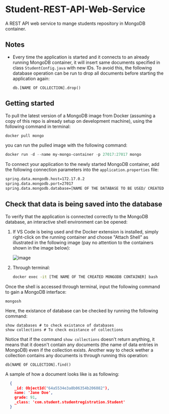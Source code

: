 # Student-REST-API-Web-Service
A REST API web service to mange students repository in MongoDB container.

## Notes
* Every time the application is started and it connects to an already running MongoDB container, it will insert same documents specified in class `StudentConfig.java` with new IDs. To avoid this, the following database operation can be run to drop all documents before starting the application again:
  
  ``` NoSQL
  db.[NAME OF COLLECTION].drop()
  ```

## Getting started
To pull the latest version of a MongoDB image from Docker (assuming a copy of this repo is already setup on development machine), using the following command in terminal:
``` powershell
docker pull mongo
```

you can run the pulled image with the following command:
``` powershell
docker run -d --name my-mongo-container -p 27017:27017 mongo
```

To connect your application to the newly started MongoDB container, add the following connection parameters into the `application.properties` file:
``` bash
spring.data.mongodb.host=172.17.0.2
spring.data.mongodb.port=27017
spring.data.mongodb.database=[NAME OF THE DATABASE TO BE USED/ CREATED IN THE MONGODB CONTAINER]
```
## Check that data is being saved into the database
To verify that the application is connected correctly to the MongoDB database, an interactive shell environment can be opened:
1. If VS Code is being used and the Docker extension is installed, simply right-click on the running container and choose "Attach Shell" as illustrated in the following image (pay no attention to the containers shown in the image below):

   ![image](https://github.com/aminsys/Student-REST-API-Web-Service/assets/18234996/efae628c-d836-4992-aa46-a6278ef95a21)

2. Through terminal:
   ``` bash
   docker exec -it [THE NAME OF THE CREATED MONGODB CONTAINER] bash
   ```


Once the shell is accessed through terminal, input the following command to gain a MongoDB interface:
``` shell
mongosh
```
Here, the existance of database can be checked by running the following command:
``` shell
show databases # to check existance of databases
show collections # To check existance of collections
```

Notice that if the command `show collections` doesn't return anything, it means that it doesn't contain any documents (the name of data entries in MongoDB) even if the collection exists. Another way to check wether a collection contains any documents is through running this operation:
``` NoSQL
db[NAME OF COLLECTION].find()
```

A sample of how a document looks like is as following:
``` JSON
  {
    _id: ObjectId("64a5534e3a8b06354b206082"),
    name: 'Jane Doe',
    grade: 91,
    _class: 'com.student.studentregistration.Student'
  }
```

